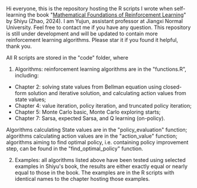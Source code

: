 Hi everyone, this is the repository hosting the R scripts I wrote when self-learning the book "[Mathematical Foundations of Reinforcement Learning](https://github.com/MathFoundationRL/Book-Mathmatical-Foundation-of-Reinforcement-Learning)" by Shiyu (Zhao, 2024). I am Yujun, assistant professor at Jiangxi Normal University. Feel free to contact me if you have any question. This repository is still under development and will be updated to contain more reinforcement learning algorithms. Please star it if you found it helpful, thank you.

All R scripts are stored in the "code" folder, where

1. Algorithms: reinforcement learning algorithms are in the "functions.R", including:
 - Chapter 2: solving state values from Bellman equation using closed-form solution and iterative solution, and calculating action values from state values;
 - Chapter 4: value iteration, policy iteration, and truncated policy iteration;
 - Chapter 5: Monte Carlo basic, Monte Carlo exploring starts;
 - Chapter 7: Sarsa, expected Sarsa, and Q learning (on-policy).
 
 Algorithms calculating State values are in the "policy_evaluation" function; algorithms calculating action values are in the "action_value" function; algorithms aiming to find optimal policy, i.e. containing policy improvement step, can be found in the "find_optimal_policy" function.

2. Examples: all algorithms listed above have been tested using selected examples in Shiyu's book, the results are either exactly equal or nearly equal to those in the book. The examples are in the R scripts with identical names to the chapter hosting those examples.